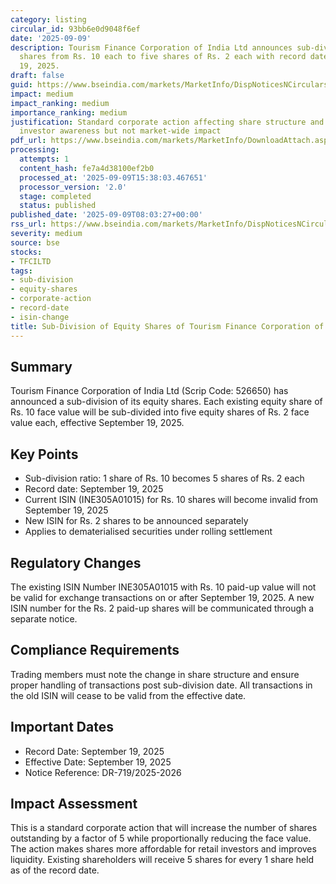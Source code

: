 ```yaml
---
category: listing
circular_id: 93bb6e0d9048f6ef
date: '2025-09-09'
description: Tourism Finance Corporation of India Ltd announces sub-division of equity
  shares from Rs. 10 each to five shares of Rs. 2 each with record date September
  19, 2025.
draft: false
guid: https://www.bseindia.com/markets/MarketInfo/DispNoticesNCirculars.aspx?Noticeid={F5E55D3F-DFA8-41A4-B821-294C2FF6AE3A}&noticeno=20250909-9&dt=09/09/2025&icount=9&totcount=67&flag=0
impact: medium
impact_ranking: medium
importance_ranking: medium
justification: Standard corporate action affecting share structure and ISIN, requiring
  investor awareness but not market-wide impact
pdf_url: https://www.bseindia.com/markets/MarketInfo/DownloadAttach.aspx?id=20250909-9&attachedId=
processing:
  attempts: 1
  content_hash: fe7a4d38100ef2b0
  processed_at: '2025-09-09T15:38:03.467651'
  processor_version: '2.0'
  stage: completed
  status: published
published_date: '2025-09-09T08:03:27+00:00'
rss_url: https://www.bseindia.com/markets/MarketInfo/DispNoticesNCirculars.aspx?Noticeid={F5E55D3F-DFA8-41A4-B821-294C2FF6AE3A}&noticeno=20250909-9&dt=09/09/2025&icount=9&totcount=67&flag=0
severity: medium
source: bse
stocks:
- TFCILTD
tags:
- sub-division
- equity-shares
- corporate-action
- record-date
- isin-change
title: Sub-Division of Equity Shares of Tourism Finance Corporation of India Ltd
---
```


## Summary

Tourism Finance Corporation of India Ltd (Scrip Code: 526650) has announced a sub-division of its equity shares. Each existing equity share of Rs. 10 face value will be sub-divided into five equity shares of Rs. 2 face value each, effective September 19, 2025.

## Key Points

- Sub-division ratio: 1 share of Rs. 10 becomes 5 shares of Rs. 2 each
- Record date: September 19, 2025
- Current ISIN (INE305A01015) for Rs. 10 shares will become invalid from September 19, 2025
- New ISIN for Rs. 2 shares to be announced separately
- Applies to dematerialised securities under rolling settlement

## Regulatory Changes

The existing ISIN Number INE305A01015 with Rs. 10 paid-up value will not be valid for exchange transactions on or after September 19, 2025. A new ISIN number for the Rs. 2 paid-up shares will be communicated through a separate notice.

## Compliance Requirements

Trading members must note the change in share structure and ensure proper handling of transactions post sub-division date. All transactions in the old ISIN will cease to be valid from the effective date.

## Important Dates

- Record Date: September 19, 2025
- Effective Date: September 19, 2025
- Notice Reference: DR-719/2025-2026

## Impact Assessment

This is a standard corporate action that will increase the number of shares outstanding by a factor of 5 while proportionally reducing the face value. The action makes shares more affordable for retail investors and improves liquidity. Existing shareholders will receive 5 shares for every 1 share held as of the record date.